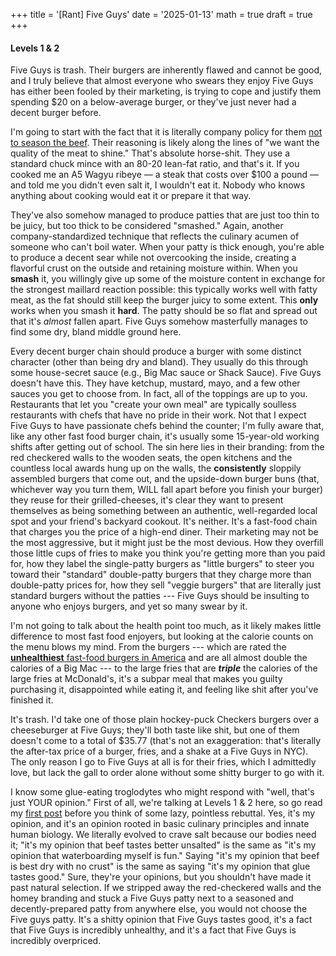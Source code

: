 +++
title = '[Rant] Five Guys'
date = '2025-01-13'
math = true
draft = true
+++
#### Levels 1 & 2

Five Guys is trash. Their burgers are inherently flawed and cannot be good, and I truly believe that almost everyone who swears they enjoy Five Guys has either been fooled by their marketing, is trying to cope and justify them spending $20 on a below-average burger, or they've just never had a decent burger before.

I'm going to start with the fact that it is literally company policy for them [not to season the beef](https://www.fiveguys.com/-/media/public-site/files/allergen-ingredients-and-nutrition-info/allergen-guide/nutrition-allergen-march-2018-us.ashx). Their reasoning is likely along the lines of "we want the quality of the meat to shine." That's absolute horse-shit. They use a standard chuck mince with an 80-20 lean-fat ratio, and that's it. If you cooked me an A5 Wagyu ribeye &mdash; a steak that costs over $100 a pound &mdash; and told me you didn't even salt it, I wouldn't eat it. Nobody who knows anything about cooking would eat it or prepare it that way.

They've also somehow managed to produce patties that are just too thin to be juicy, but too thick to be considered "smashed." Again, another company-standardized technique that reflects the culinary acumen of someone who can't boil water. When your patty is thick enough, you're able to produce a decent sear while not overcooking the inside, creating a flavorful crust on the outside and retaining moisture within. When you **smash** it, you willingly give up some of the moisture content in exchange for the strongest maillard reaction possible: this typically works well with fatty meat, as the fat should still keep the burger juicy to some extent. This **only** works when you smash it **hard**. The patty should be so flat and spread out that it's *almost* fallen apart. Five Guys somehow masterfully manages to find some dry, bland middle ground here.

Every decent burger chain should produce a burger with some distinct character (other than being dry and bland). They usually do this through some house-secret sauce (e.g., Big Mac sauce or Shack Sauce). Five Guys doesn't have this. They have ketchup, mustard, mayo, and a few other sauces you get to choose from. In fact, all of the toppings are up to you. Restaurants that let you "create your own meal" are typically soulless restaurants with chefs that have no pride in their work. Not that I expect Five Guys to have passionate chefs behind the counter; I'm fully aware that, like any other fast food burger chain, it's usually some 15-year-old working shifts after getting out of school. The sin here lies in their branding: from the red checkered walls to the wooden seats, the open kitchens and the countless local awards hung up on the walls, the **consistently** sloppily assembled burgers that come out, and the upside-down burger buns (that, whichever way you turn them, WILL fall apart before you finish your burger) they reuse for their grilled-cheeses, it's clear they want to present themselves as being something between an authentic, well-regarded local spot and your friend's backyard cookout. It's neither. It's a fast-food chain that charges you the price of a high-end diner. Their marketing may not be the most aggressive, but it might just be the most devious. How they overfill those little cups of fries to make you think you're getting more than you paid for, how they label the single-patty burgers as "little burgers" to steer you toward their "standard" double-patty burgers that they charge more than double-patty prices for, how they sell "veggie burgers" that are literally just standard burgers without the patties --- Five Guys should be insulting to anyone who enjoys burgers, and yet so many swear by it.

I'm not going to talk about the health point too much, as it likely makes little difference to most fast food enjoyers, but looking at the calorie counts on the menu blows my mind. From the burgers --- which are rated the [**unhealthiest** fast-food burgers in America](https://www.delish.com/food-news/a62192012/most-unhealthy-fast-food-burger-in-america/) and are all almost double the calories of a Big Mac --- to the large fries that are ***triple*** the calories of the large fries at McDonald's, it's a subpar meal that makes you guilty purchasing it, disappointed while eating it, and feeling like shit after you've finished it.

It's trash. I'd take one of those plain hockey-puck Checkers burgers over a cheeseburger at Five Guys; they'll both taste like shit, but one of them doesn't come to a total of $35.77 (that's not an exaggeration: that's literally the after-tax price of a burger, fries, and a shake at a Five Guys in NYC). The only reason I go to Five Guys at all is for their fries, which I admittedly love, but lack the gall to order alone without some shitty burger to go with it.

I know some glue-eating troglodytes who might respond with "well, that's just YOUR opinion." First of all, we're talking at Levels 1 & 2 here, so go read my [first post](https://maliknyc.github.io/karmagambler.github.io/posts/test-post/) before you think of some lazy, pointless rebuttal. Yes, it's my opinion, and it's an opinion rooted in basic culinary principles and innate human biology. We literally evolved to crave salt because our bodies need it; "it's my opinion that beef tastes better unsalted" is the same as "it's my opinion that waterboarding myself is fun." Saying "it's my opinion that beef is best dry with no crust" is the same as saying "it's my opinion that glue tastes good." Sure, they're your opinions, but you shouldn't have made it past natural selection. If we stripped away the red-checkered walls and the homey branding and stuck a Five Guys patty next to a seasoned and decently-prepared patty from anywhere else, you would not choose the Five guys patty. It's a shitty opinion that Five Guys tastes good, it's a fact that Five Guys is incredibly unhealthy, and it's a fact that Five Guys is incredibly overpriced.